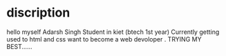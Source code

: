 # discription
hello myself Adarsh Singh
Student in kiet (btech 1st year)
Currently getting used to html and css 
want to become a web devoloper .
TRYING  MY BEST......
